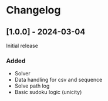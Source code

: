 # Changelog

## [1.0.0] - 2024-03-04

Initial release

### Added
- Solver
- Data handling for csv and sequence
- Solve path log
- Basic sudoku logic (unicity)

